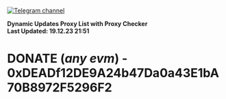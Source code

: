 [![Telegram channel](https://img.shields.io/endpoint?url=https://runkit.io/damiankrawczyk/telegram-badge/branches/master?url=https://t.me/n4z4v0d)](https://t.me/n4z4v0d) 

**Dynamic Updates Proxy List with Proxy Checker**  
**Last Updated: 19.12.23 21:51**

# DONATE (_any evm_) - 0xDEADf12DE9A24b47Da0a43E1bA70B8972F5296F2
